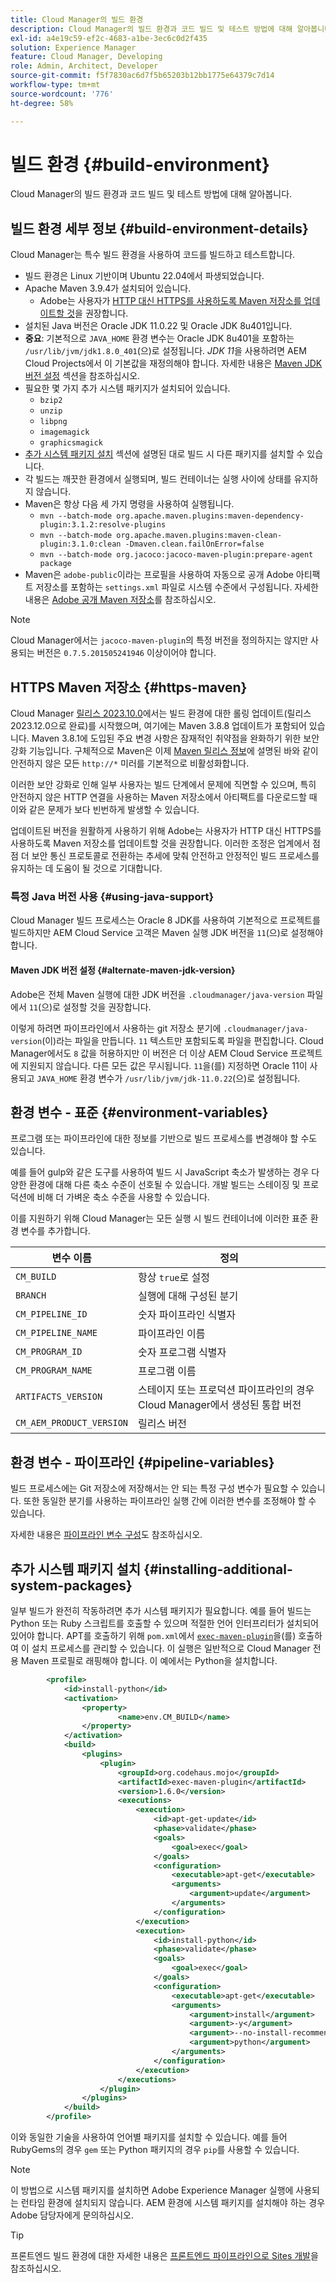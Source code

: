 ```yaml
---
title: Cloud Manager의 빌드 환경
description: Cloud Manager의 빌드 환경과 코드 빌드 및 테스트 방법에 대해 알아봅니다.
exl-id: a4e19c59-ef2c-4683-a1be-3ec6c0d2f435
solution: Experience Manager
feature: Cloud Manager, Developing
role: Admin, Architect, Developer
source-git-commit: f5f7830ac6d7f5b65203b12bb1775e64379c7d14
workflow-type: tm+mt
source-wordcount: '776'
ht-degree: 58%

---
```



# 빌드 환경 {#build-environment}

Cloud Manager의 빌드 환경과 코드 빌드 및 테스트 방법에 대해 알아봅니다.

## 빌드 환경 세부 정보 {#build-environment-details}

Cloud Manager는 특수 빌드 환경을 사용하여 코드를 빌드하고 테스트합니다.

* 빌드 환경은 Linux 기반이며 Ubuntu 22.04에서 파생되었습니다.
* Apache Maven 3.9.4가 설치되어 있습니다.
   * Adobe는 사용자가 [HTTP 대신 HTTPS를 사용하도록 Maven 저장소를 업데이트할 것](#https-maven)을 권장합니다.
* 설치된 Java 버전은 Oracle JDK 11.0.22 및 Oracle JDK 8u401입니다.
* **중요**: 기본적으로 `JAVA_HOME` 환경 변수는 Oracle JDK 8u401을 포함하는 `/usr/lib/jvm/jdk1.8.0_401`(으)로 설정됩니다. *_JDK 11_*&#x200B;을 사용하려면 AEM Cloud Projects에서 이 기본값을 재정의해야 합니다. 자세한 내용은 [Maven JDK 버전 설정](#alternate-maven-jdk-version) 섹션을 참조하십시오.
* 필요한 몇 가지 추가 시스템 패키지가 설치되어 있습니다.
   * `bzip2`
   * `unzip`
   * `libpng`
   * `imagemagick`
   * `graphicsmagick`
* [추가 시스템 패키지 설치](#installing-additional-system-packages) 섹션에 설명된 대로 빌드 시 다른 패키지를 설치할 수 있습니다.
* 각 빌드는 깨끗한 환경에서 실행되며, 빌드 컨테이너는 실행 사이에 상태를 유지하지 않습니다.
* Maven은 항상 다음 세 가지 명령을 사용하여 실행됩니다.
   * `mvn --batch-mode org.apache.maven.plugins:maven-dependency-plugin:3.1.2:resolve-plugins`
   * `mvn --batch-mode org.apache.maven.plugins:maven-clean-plugin:3.1.0:clean -Dmaven.clean.failOnError=false`
   * `mvn --batch-mode org.jacoco:jacoco-maven-plugin:prepare-agent package`
* Maven은 `adobe-public`이라는 프로필을 사용하여 자동으로 공개 Adobe 아티팩트 저장소를 포함하는 `settings.xml` 파일로 시스템 수준에서 구성됩니다. 자세한 내용은 [Adobe 공개 Maven 저장소](https://repo1.maven.org/)를 참조하십시오.

>[!NOTE]
>
>Cloud Manager에서는 `jacoco-maven-plugin`의 특정 버전을 정의하지는 않지만 사용되는 버전은 `0.7.5.201505241946` 이상이어야 합니다.

## HTTPS Maven 저장소 {#https-maven}

Cloud Manager [릴리스 2023.10.0](/help/implementing/cloud-manager/release-notes/2023/2023-10-0.md)에서는 빌드 환경에 대한 롤링 업데이트(릴리스 2023.12.0으로 완료)를 시작했으며, 여기에는 Maven 3.8.8 업데이트가 포함되어 있습니다. Maven 3.8.1에 도입된 주요 변경 사항은 잠재적인 취약점을 완화하기 위한 보안 강화 기능입니다. 구체적으로 Maven은 이제 [Maven 릴리스 정보](https://maven.apache.org/docs/3.8.1/release-notes.html#cve-2021-26291)에 설명된 바와 같이 안전하지 않은 모든 `http://*` 미러를 기본적으로 비활성화합니다.

이러한 보안 강화로 인해 일부 사용자는 빌드 단계에서 문제에 직면할 수 있으며, 특히 안전하지 않은 HTTP 연결을 사용하는 Maven 저장소에서 아티팩트를 다운로드할 때 이와 같은 문제가 보다 빈번하게 발생할 수 있습니다.

업데이트된 버전을 원활하게 사용하기 위해 Adobe는 사용자가 HTTP 대신 HTTPS를 사용하도록 Maven 저장소를 업데이트할 것을 권장합니다. 이러한 조정은 업계에서 점점 더 보안 통신 프로토콜로 전환하는 추세에 맞춰 안전하고 안정적인 빌드 프로세스를 유지하는 데 도움이 될 것으로 기대합니다.

### 특정 Java 버전 사용 {#using-java-support}

Cloud Manager 빌드 프로세스는 Oracle 8 JDK를 사용하여 기본적으로 프로젝트를 빌드하지만 AEM Cloud Service 고객은 Maven 실행 JDK 버전을 `11`(으)로 설정해야 합니다.

#### Maven JDK 버전 설정 {#alternate-maven-jdk-version}

Adobe은 전체 Maven 실행에 대한 JDK 버전을 `.cloudmanager/java-version` 파일에서 `11`(으)로 설정할 것을 권장합니다.

이렇게 하려면 파이프라인에서 사용하는 git 저장소 분기에 `.cloudmanager/java-version`(이)라는 파일을 만듭니다. `11` 텍스트만 포함되도록 파일을 편집합니다. Cloud Manager에서도 `8` 값을 허용하지만 이 버전은 더 이상 AEM Cloud Service 프로젝트에 지원되지 않습니다. 다른 모든 값은 무시됩니다. `11`을(를) 지정하면 Oracle 11이 사용되고 `JAVA_HOME` 환경 변수가 `/usr/lib/jvm/jdk-11.0.22`(으)로 설정됩니다.

## 환경 변수 - 표준 {#environment-variables}

프로그램 또는 파이프라인에 대한 정보를 기반으로 빌드 프로세스를 변경해야 할 수도 있습니다.

예를 들어 gulp와 같은 도구를 사용하여 빌드 시 JavaScript 축소가 발생하는 경우 다양한 환경에 대해 다른 축소 수준이 선호될 수 있습니다. 개발 빌드는 스테이징 및 프로덕션에 비해 더 가벼운 축소 수준을 사용할 수 있습니다.

이를 지원하기 위해 Cloud Manager는 모든 실행 시 빌드 컨테이너에 이러한 표준 환경 변수를 추가합니다.

| 변수 이름 | 정의 |
|---|---|
| `CM_BUILD` | 항상 `true`로 설정 |
| `BRANCH` | 실행에 대해 구성된 분기 |
| `CM_PIPELINE_ID` | 숫자 파이프라인 식별자 |
| `CM_PIPELINE_NAME` | 파이프라인 이름 |
| `CM_PROGRAM_ID` | 숫자 프로그램 식별자 |
| `CM_PROGRAM_NAME` | 프로그램 이름 |
| `ARTIFACTS_VERSION` | 스테이지 또는 프로덕션 파이프라인의 경우 Cloud Manager에서 생성된 통합 버전 |
| `CM_AEM_PRODUCT_VERSION` | 릴리스 버전 |

## 환경 변수 - 파이프라인 {#pipeline-variables}

빌드 프로세스에는 Git 저장소에 저장해서는 안 되는 특정 구성 변수가 필요할 수 있습니다. 또한 동일한 분기를 사용하는 파이프라인 실행 간에 이러한 변수를 조정해야 할 수 있습니다.

자세한 내용은 [파이프라인 변수 구성](/help/implementing/cloud-manager/configuring-pipelines/pipeline-variables.md)도 참조하십시오.

## 추가 시스템 패키지 설치 {#installing-additional-system-packages}

일부 빌드가 완전히 작동하려면 추가 시스템 패키지가 필요합니다. 예를 들어 빌드는 Python 또는 Ruby 스크립트를 호출할 수 있으며 적절한 언어 인터프리터가 설치되어 있어야 합니다. APT를 호출하기 위해 `pom.xml`에서 [`exec-maven-plugin`](https://www.mojohaus.org/exec-maven-plugin/)을(를) 호출하여 이 설치 프로세스를 관리할 수 있습니다. 이 실행은 일반적으로 Cloud Manager 전용 Maven 프로필로 래핑해야 합니다. 이 예에서는 Python을 설치합니다.

```xml
        <profile>
            <id>install-python</id>
            <activation>
                <property>
                        <name>env.CM_BUILD</name>
                </property>
            </activation>
            <build>
                <plugins>
                    <plugin>
                        <groupId>org.codehaus.mojo</groupId>
                        <artifactId>exec-maven-plugin</artifactId>
                        <version>1.6.0</version>
                        <executions>
                            <execution>
                                <id>apt-get-update</id>
                                <phase>validate</phase>
                                <goals>
                                    <goal>exec</goal>
                                </goals>
                                <configuration>
                                    <executable>apt-get</executable>
                                    <arguments>
                                        <argument>update</argument>
                                    </arguments>
                                </configuration>
                            </execution>
                            <execution>
                                <id>install-python</id>
                                <phase>validate</phase>
                                <goals>
                                    <goal>exec</goal>
                                </goals>
                                <configuration>
                                    <executable>apt-get</executable>
                                    <arguments>
                                        <argument>install</argument>
                                        <argument>-y</argument>
                                        <argument>--no-install-recommends</argument>
                                        <argument>python</argument>
                                    </arguments>
                                </configuration>
                            </execution>
                        </executions>
                    </plugin>
                </plugins>
            </build>
        </profile>
```

이와 동일한 기술을 사용하여 언어별 패키지를 설치할 수 있습니다. 예를 들어 RubyGems의 경우 `gem` 또는 Python 패키지의 경우 `pip`를 사용할 수 있습니다.

>[!NOTE]
>
>이 방법으로 시스템 패키지를 설치하면 Adobe Experience Manager 실행에 사용되는 런타임 환경에 설치되지 않습니다. AEM 환경에 시스템 패키지를 설치해야 하는 경우 Adobe 담당자에게 문의하십시오.

>[!TIP]
>
>프론트엔드 빌드 환경에 대한 자세한 내용은 [프론트엔드 파이프라인으로 Sites 개발](/help/implementing/developing/introduction/developing-with-front-end-pipelines.md)을 참조하십시오.
